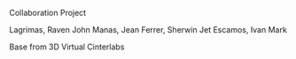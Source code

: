 Collaboration Project

Lagrimas, Raven John
Manas, Jean
Ferrer, Sherwin Jet
Escamos, Ivan Mark

Base from 3D Virtual Cinterlabs
